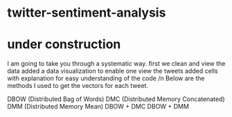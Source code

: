 # twitter-sentiment-analysis
# under construction
I am going to take you through a systematic way.
first we clean and view the data
added a data visualization to enable one view the tweets
 added cells with explanation for easy understanding of the code
 /n
Below are the methods I used to get the vectors for each tweet.

DBOW (Distributed Bag of Words)
DMC (Distributed Memory Concatenated)
DMM (Distributed Memory Mean)
DBOW + DMC
DBOW + DMM
